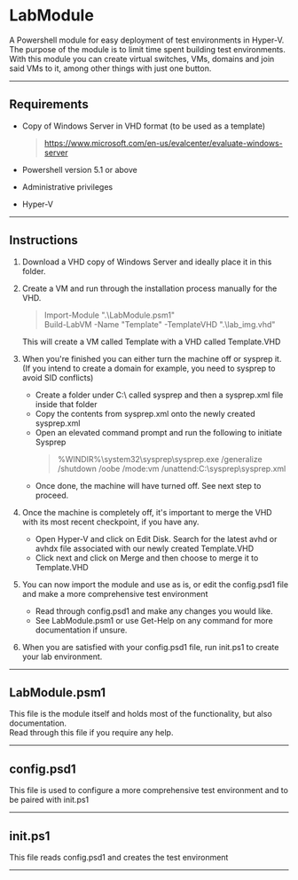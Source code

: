 # LabModule
A Powershell module for easy deployment of test environments in Hyper-V.  
The purpose of the module is to limit time spent building test environments.  
With this module you can create virtual switches, VMs, domains and join said VMs to it, among other things with just one button.  

---
## Requirements
* Copy of Windows Server in VHD format (to be used as a template)  
  > https://www.microsoft.com/en-us/evalcenter/evaluate-windows-server  

* Powershell version 5.1 or above  

* Administrative privileges  

* Hyper-V


---

## Instructions

1. Download a VHD copy of Windows Server and ideally place it in this folder.  
2. Create a VM and run through the installation process manually for the VHD.  
   > Import-Module ".\LabModule.psm1"  
   > Build-LabVM -Name "Template" -TemplateVHD ".\lab_img.vhd"  

   This will create a VM called Template with a VHD called Template.VHD  

3. When you're finished you can either turn the machine off or sysprep it.  
   (If you intend to create a domain for example, you need to sysprep to avoid SID conflicts)
   * Create a folder under C:\ called sysprep and then a sysprep.xml file inside that folder
   * Copy the contents from sysprep.xml onto the newly created sysprep.xml
   * Open an elevated command prompt and run the following to initiate Sysprep
     > %WINDIR%\system32\sysprep\sysprep.exe /generalize /shutdown /oobe /mode:vm /unattend:C:\sysprep\sysprep.xml
   * Once done, the machine will have turned off. See next step to proceed.
4.  Once the machine is completely off, it's important to merge the VHD with its most recent checkpoint, if you have any.  
    * Open Hyper-V and click on Edit Disk. Search for the latest avhd or avhdx file associated with our newly created Template.VHD  
    * Click next and click on Merge and then choose to merge it to Template.VHD  
5. You can now import the module and use as is, or edit the config.psd1 file and make a more comprehensive test environment  
   * Read through config.psd1 and make any changes you would like. 
   * See LabModule.psm1 or use Get-Help on any command for more documentation if unsure.
6. When you are satisfied with your config.psd1 file, run init.ps1 to create your lab environment.

---

## LabModule.psm1

This file is the module itself and holds most of the functionality, but also documentation.  
Read through this file if you require any help.


---

## config.psd1

This file is used to configure a more comprehensive test environment and to be paired with init.ps1

---

## init.ps1

This file reads config.psd1 and creates the test environment

---

